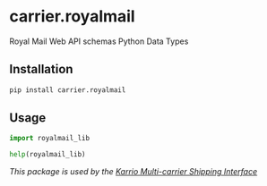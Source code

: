# carrier.royalmail

Royal Mail Web API schemas Python Data Types

## Installation

```bash
pip install carrier.royalmail
```

## Usage

```python
import royalmail_lib

help(royalmail_lib)
```

*This package is used by the [Karrio Multi-carrier Shipping Interface](https://github.com/PurplShip/karrio)*
